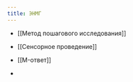 ```yaml
---
title: ЭНМГ
---
```


- [[Метод пошагового исследования]]

- [[Сенсорное проведение]]

- [[M-ответ]]

- 
